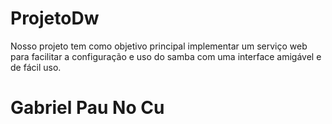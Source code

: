 # ProjetoDw
Nosso projeto tem como objetivo principal implementar um serviço web para facilitar a configuração e uso do samba com uma interface amigável e de fácil uso.
# Gabriel Pau No Cu
